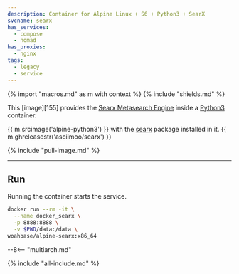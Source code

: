 ```yaml
---
description: Container for Alpine Linux + S6 + Python3 + SearX
svcname: searx
has_services:
  - compose
  - nomad
has_proxies:
  - nginx
tags:
  - legacy
  - service
---
```


{% import "macros.md" as m with context %}
{% include "shields.md" %}

This [image][155] provides the [Searx Metasearch Engine][1] inside
a [Python3][2] container.

{{ m.srcimage('alpine-python3') }} with the [searx][3] package
installed in it. {{ m.ghreleasestr('asciimoo/searx') }}

{% include "pull-image.md" %}

---
Run
---

Running the container starts the service.

``` sh
docker run --rm -it \
  --name docker_searx \
  -p 8888:8888 \
  -v $PWD/data:/data \
woahbase/alpine-searx:x86_64
```

--8<-- "multiarch.md"

[1]: https://searx.github.io/searx/
[2]: https://www.python.org/
[3]: https://github.com/asciimoo/searx/

{% include "all-include.md" %}
